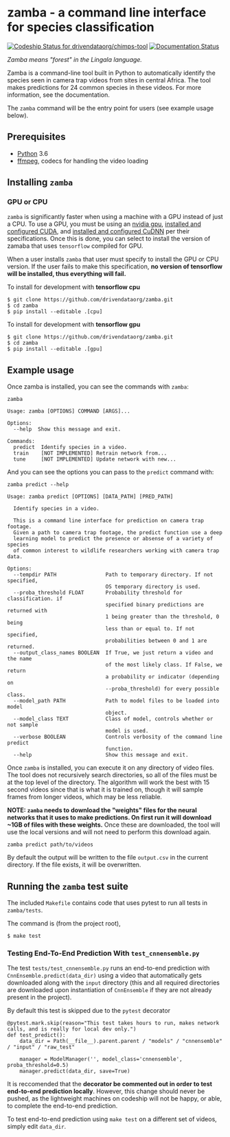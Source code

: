 # zamba - a command line interface for species classification

[ ![Codeship Status for drivendataorg/chimps-tool](https://app.codeship.com/projects/03e3a040-0b6d-0136-afe4-3aeedc3a22e1/status?branch=master)](https://app.codeship.com/projects/281856)  [![Documentation Status](https://readthedocs.org/projects/zamba/badge/?version=latest)](http://zamba.readthedocs.io/en/latest/?badge=latest)


_Zamba means "forest" in the Lingala language._

Zamba is a command-line tool built in Python to automatically identify the species seen in camera trap videos from sites in central Africa. The tool makes predictions for 24 common species in these videos. For more information, see the documentation.

The `zamba` command will be the entry point for users (see example usage below).

## Prerequisites

 - [Python](https://www.python.org/) 3.6
 - [ffmpeg](https://www.ffmpeg.org/download.html), codecs for handling the video loading

## Installing `zamba`

### GPU or CPU

`zamba` is significantly faster when using a machine with a GPU instead of just a CPU. To use a GPU, you must be using an [nvidia gpu](https://www.nvidia.com/Download/index.aspx?lang=en-us), [installed and configured CUDA](https://developer.nvidia.com/cuda-downloads), and [installed and configured CuDNN](https://developer.nvidia.com/cudnn) per their specifications. Once this is done, you can select to install the version of zamaba that uses `tensorflow` compiled for GPU.

When a user installs `zamba` that user must specify to install the GPU or CPU version. If the user fails to make this specification, **no version of tensorflow will be installed, thus everything will fail.**

To install for development with **tensorflow cpu**
```
$ git clone https://github.com/drivendataorg/zamba.git
$ cd zamba
$ pip install --editable .[cpu]
```

To install for development with **tensorflow gpu**
```
$ git clone https://github.com/drivendataorg/zamba.git
$ cd zamba
$ pip install --editable .[gpu]
```


## Example usage

Once zamba is installed, you can see the commands with `zamba`:

`zamba`

```
Usage: zamba [OPTIONS] COMMAND [ARGS]...

Options:
  --help  Show this message and exit.

Commands:
  predict  Identify species in a video.
  train    [NOT IMPLEMENTED] Retrain network from...
  tune     [NOT IMPLEMENTED] Update network with new...
```

And you can see the options you can pass to the `predict` command with:

`zamba predict --help`

```
Usage: zamba predict [OPTIONS] [DATA_PATH] [PRED_PATH]

  Identify species in a video.

  This is a command line interface for prediction on camera trap footage.
  Given a path to camera trap footage, the predict function use a deep
  learning model to predict the presence or absense of a variety of species
  of common interest to wildlife researchers working with camera trap data.

Options:
  --tempdir PATH                Path to temporary directory. If not specified,
                                OS temporary directory is used.
  --proba_threshold FLOAT       Probability threshold for classification. if
                                specified binary predictions are returned with
                                1 being greater than the threshold, 0 being
                                less than or equal to. If not specified,
                                probabilities between 0 and 1 are returned.
  --output_class_names BOOLEAN  If True, we just return a video and the name
                                of the most likely class. If False, we return
                                a probability or indicator (depending on
                                --proba_threshold) for every possible class.
  --model_path PATH             Path to model files to be loaded into model
                                object.
  --model_class TEXT            Class of model, controls whether or not sample
                                model is used.
  --verbose BOOLEAN             Controls verbosity of the command line predict
                                function.
  --help                        Show this message and exit.
```

Once `zamba` is installed, you can execute it on any directory of video files. The tool does not recursively search directories, so all of the files must be at the top level of the directory. The algorithm will work the best with 15 second videos since that is what it is trained on, though it will sample frames from longer videos, which may be less reliable.

**NOTE: `zamba` needs to download the "weights" files for the neural networks that it uses to make predictions. On first run it will download ~1GB of files with these weights.** Once these are downloaded, the tool will use the local versions and will not need to perform this download again.

`zamba predict path/to/videos`

By default the output will be written to the file `output.csv` in the current directory. If the file exists, it will be overwritten.

## Running the `zamba` test suite

The included `Makefile` contains code that uses pytest to run all tests in `zamba/tests`.

The command is (from the project root),

```
$ make test
```

### Testing End-To-End Prediction With `test_cnnensemble.py`
The test `tests/test_cnnensemble.py` runs an end-to-end prediction with `CnnEnsemble.predict(data_dir)` using a video that automatically gets downloaded along with the `input` directory (this and all required directories are downloaded upon instantiation of `CnnEnsemble` if they are not already present in the project).

By default this test is skipped due to the `pytest` decorator

```
@pytest.mark.skip(reason="This test takes hours to run, makes network calls, and is really for local dev only.")
def test_predict():
    data_dir = Path(__file__).parent.parent / "models" / "cnnensemble" / "input" / "raw_test"

    manager = ModelManager('', model_class='cnnensemble', proba_threshold=0.5)
    manager.predict(data_dir, save=True)
```

It is reccomended that the **decorator be commented out in order to test end-to-end prediction locally**. However, this change should never be pushed, as the lightweight machines on codeship will not be happy, or able, to complete the end-to-end prediction.

To test end-to-end prediction using `make test` on a different set of videos, simply edit `data_dir`.


